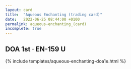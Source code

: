 ```yaml
---
layout: card
title:  "Aqueous Enchanting (trading card)"
date:   2022-06-25 08:44:00 +0100
permalink: aqueous-enchanting_(card)
incomplete: true
---
```


## DOA 1st &middot; EN-159 U

{% include templates/aqueous-enchanting-doa1e.html %}
